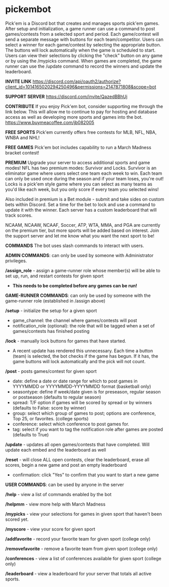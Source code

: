 # pickembot

Pick'em is a Discord bot that creates and manages sports pick'em games.  After setup and initialization, a game runner can use a command to post games/contests from a selected sport and period.  Each game/contest will send a separate message with buttons for each team/competitor.  Users can select a winner for each game/contest by selecting the appropriate button.  The buttons will lock automatically when the game is scheduled to start.  Users can view their selections by clicking the "check" button on any game or by using the /mypicks command.  When games are completed, the game runner can use the /update command to record the winners and update the leaderboard. 

**INVITE LINK**
https://discord.com/api/oauth2/authorize?client_id=1014165020294250496&permissions=2147871808&scope=bot

**SUPPORT SERVER**
https://discord.com/invite/QazedBBhUj

**CONTRIBUTE**
If you enjoy Pick'em bot, consider supporting me through the link below.  This will allow me to continue to pay for hosting and database access as well as developing more sports and games into the bot.
https://www.buymeacoffee.com/jb082005

**FREE SPORTS**
Pick'em currently offers free contests for MLB, NFL, NBA, WNBA and NHL!

**FREE GAMES**
Pick'em bot includes capability to run a March Madness bracket contest!

**PREMIUM**
Upgrade your server to access additional sports and game modes!  NFL has two premium modes: Survivor and Locks.  Survivor is an eliminator game where users select one team each week to win. Each team can only be used once during the season and if your team loses, you're out!  Locks is a pick'em style game where you can select as many teams as you'd like each week, but you only score if every team you selected wins!

Also included in premium is a Bet module - submit and take sides on custom bets within Discord. Set a time for the bet to lock and use a command to update it with the winner.  Each server has a custom leaderboard that will track scores.

NCAAM, NCAAW, NCAAF, Soccer, ATP, WTA, MMA, and PGA are currently on the premium tier, but more sports will be added based on interest. Join the support server and let me know what you want the next sport to be!

**COMMANDS**
The bot uses slash commands to interact with users.  

**ADMIN COMMANDS**: can only be used by someone with Administrator privileges. 

**/assign_role** - assign a game-runner role whose member(s) will be able to set up, run, and restart contests for given sport
  - **This needs to be completed before any games can be run!**


**GAME-RUNNER COMMANDS**: can only be used by someone with the game-runner role (established in /assign above)

**/setup** - initialize the setup for a given sport
  - game_channel: the channel where games/contests will post
  - notification_role (optional): the role that will be tagged when a set of games/contests has finished posting

**/lock** - manually lock buttons for games that have started. 
  - A recent update has rendered this unnecessary.  Each time a button (team) is selected, the bot checks if the game has begun.
    If it has, the game buttons will lock automatically and the pick will not count.

**/post** - posts games/contest for given sport
  - date: define a date or date range for which to post games in YYYYMMDD or YYYYMMDD-YYYYMMDD format (basketball only)
  - seasontype: define if week/date given is for preseason, regular season or postseason (defaults to regular season)
  - spread: T/F option if games will be scored by spread or by winners (defaults to False: score by winner)
  - group: select which group of games to post; options are conference, Top 25, or favorites.  (college sports)
  - conference: select which conference to post games for.
  - tag: select if you want to tag the notification role after games are posted (defaults to True)

**/update** - updates all open games/contests that have completed.  Will update each embed and the leaderboard as well

**/reset** - will close ALL open contests, clear the leaderboard, erase all scores, begin a new game and post an empty leaderboard
  - confirmation: click "Yes" to confirm that you want to start a new game

**USER COMMANDS**: can be used by anyone in the server

**/help** - view a list of commands enabled by the bot

**/helpmm** - view more help with March Madness

**/mypicks** - view your selections for games in given sport that haven't been scored yet.

**/myscore** - view your score for given sport

**/addfavorite** - record your favorite team for given sport (college only)

**/removefavorite** - remove a favorite team from given sport (college only)

**/conferences** - view a list of conferences available for given sport (college only)

**/leaderboard** - view a leaderboard for your server that totals all active sports.
